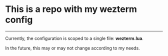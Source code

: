 # This is a repo with my wezterm config #

---

Currently, the configuration is scoped to a single file: **wezterm.lua**.

In the future, this may or may not change according to my needs.


